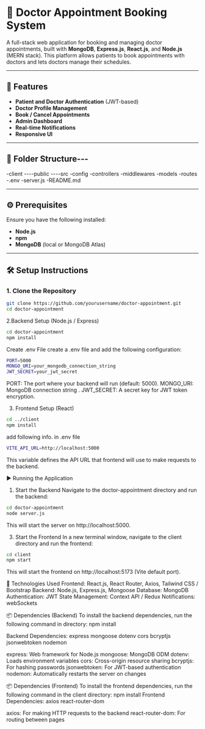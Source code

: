 # 🏥 Doctor Appointment Booking System

A full-stack web application for booking and managing doctor appointments, built with **MongoDB**, **Express.js**, **React.js**, and **Node.js** (MERN stack). This platform allows patients to book appointments with doctors and lets doctors manage their schedules.

---

## 🚀 Features

- **Patient and Doctor Authentication** (JWT-based)
- **Doctor Profile Management**
- **Book / Cancel Appointments**
- **Admin Dashboard** 
- **Real-time Notifications** 
- **Responsive UI**

---

## 📁 Folder Structure---
-client
   ----public
   ----src
-config
-controllers
-middlewares
-models
-routes
-.env
-server.js
-README.md


---

## ⚙️ Prerequisites

Ensure you have the following installed:

- **Node.js** 
- **npm**
- **MongoDB** (local or MongoDB Atlas)

---

## 🛠️ Setup Instructions

### 1. Clone the Repository

```bash
git clone https://github.com/yourusername/doctor-appointment.git
cd doctor-appointment
```

2.Backend Setup (Node.js / Express)
```bash
cd doctor-appointment
npm install
```

Create .env File 
create a .env file and add the following configuration:
```bash
PORT=5000
MONGO_URI=your_mongodb_connection_string
JWT_SECRET=your_jwt_secret
```
PORT: The port where your backend will run (default: 5000).
MONGO_URI: MongoDB connection string .
JWT_SECRET: A secret key for JWT token encryption.

3. Frontend Setup (React)
```bash
cd ../client
npm install
```
add following info. in .env file
```bash
VITE_API_URL=http://localhost:5000
```
This variable defines the API URL that frontend will use to make requests to the backend.


▶️ Running the Application
1. Start the Backend
Navigate to the doctor-appointment directory and run the backend:
```bash
cd doctor-appointment
node server.js
```
This will start the server on http://localhost:5000.

3. Start the Frontend
In a new terminal window, navigate to the client directory and run the frontend:
```bash
cd client
npm start
```
This will start the frontend on http://localhost:5173 (Vite default port).


🧩 Technologies Used
Frontend: React.js, React Router, Axios, Tailwind CSS / Bootstrap
Backend: Node.js, Express.js, Mongoose
Database: MongoDB
Authentication: JWT
State Management: Context API / Redux 
Notifications: webSockets


📦 Dependencies (Backend)
To install the backend dependencies, run the following command in directory:
npm install

Backend Dependencies:
express mongoose dotenv cors bcryptjs jsonwebtoken nodemon

express: Web framework for Node.js
mongoose: MongoDB ODM
dotenv: Loads environment variables
cors: Cross-origin resource sharing
bcryptjs: For hashing passwords
jsonwebtoken: For JWT-based authentication
nodemon: Automatically restarts the server on changes


📦 Dependencies (Frontend)
To install the frontend dependencies, run the following command in the client directory:
npm install
Frontend Dependencies:
axios react-router-dom

axios: For making HTTP requests to the backend
react-router-dom: For routing between pages
